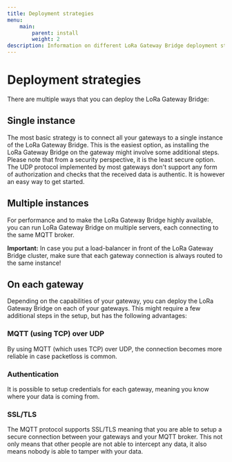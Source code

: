 ```yaml
---
title: Deployment strategies
menu:
    main:
        parent: install
        weight: 2
description: Information on different LoRa Gateway Bridge deployment strategies.
---
```


# Deployment strategies

There are multiple ways that you can deploy the LoRa Gateway Bridge:

## Single instance

The most basic strategy is to connect all your gateways to a single instance
of the LoRa Gateway Bridge. This is the easiest option, as installing the
LoRa Gateway Bridge on the gateway might involve some additional steps.
Please note that from a security perspective, it is the least secure option.
The UDP protocol implemented by most gateways don't support any
form of authorization and checks that the received data is authentic. It is
however an easy way to get started.

## Multiple instances

For performance and to make the LoRa Gateway Bridge highly available, you
can run LoRa Gateway Bridge on multiple servers, each connecting to the same
MQTT broker.

**Important:** In case you put a load-balancer in front of the LoRa Gateway
Bridge cluster, make sure that each gateway connection is always routed to the
same instance!

## On each gateway

Depending on the capabilities of your gateway, you can deploy the LoRa Gateway
Bridge on each of your gateways. This might require a few additional steps in
the setup, but has the following advantages:

### MQTT (using TCP) over UDP

By using MQTT (which uses TCP) over UDP, the connection becomes more reliable
in case packetloss is common.

### Authentication

It is possible to setup credentials for each gateway, meaning you know where
your data is coming from.

### SSL/TLS

The MQTT protocol supports SSL/TLS meaning that you are able to setup a secure
connection between your gateways and your MQTT broker. This not only means that
other people are not able to intercept any data, it also means nobody is able
to tamper with your data.
